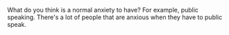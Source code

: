 What do you think is a normal anxiety to have? For example, public speaking.
There's a lot of people that are anxious when they have to public speak.
